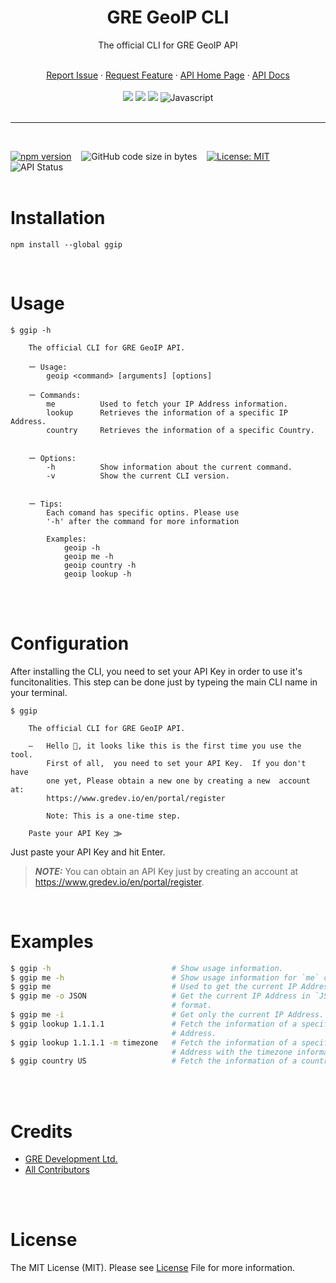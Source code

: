 <div align="center">
    <h1>GRE GeoIP CLI</h1>
    <p>The official CLI for GRE GeoIP API</p>
    <br />
    <a href="https://github.com/gre-dev/GeoIP-CLI/issues/new">Report Issue</a> · 
    <a href="https://github.com/gre-dev/GeoIP-CLI/discussions/new">Request Feature</a> · 
    <a href="https://www.gredev.io/en/GeoIP" target="_BLANK">API Home Page</a> · 
    <a href="https://geoip-docs.gredev.io/tools-and-libraries/geoip-cli" target="_BLANK">API Docs</a>
    <br />
    <br />
    <a href="https://www.npmjs.com/package/ggip" title="NPM Package" href="_BLANK"><img src="https://img.shields.io/badge/npm-CB3837?style=for-the-badge&logo=npm&logoColor=white"></a>
    <a href="https://github.com/gre-dev/GeoIP-CLI" title="Github Repo" href="_BLANK"><img src="https://img.shields.io/badge/GitHub-100000?style=for-the-badge&logo=github&logoColor=white"></a>
    <a href="https://www.patreon.com/gredev" title="Patreon Profile - GRE Development Ltd." href="_BLANK"><img src="https://img.shields.io/badge/Patreon-ff424e?style=for-the-badge&logo=patreon&logoColor=white"></a>
    <img src="https://img.shields.io/badge/JavaScript-323330?style=for-the-badge&logo=javascript&logoColor=F7DF1E" title="Javascript">
</div>
<br />

---
<br />

[![npm version](https://badge.fury.io/js/ggip.svg)](https://badge.fury.io/js/gre-geoip)
&nbsp;&nbsp;
![GitHub code size in bytes](https://img.shields.io/github/languages/code-size/gre-dev/GeoIP-CLI?color=green&label=Minified%20size&logo=github)
&nbsp;&nbsp;
[![License: MIT](https://img.shields.io/badge/License-MIT-blue.svg)](https://opensource.org/licenses/MIT)
&nbsp;&nbsp;
![API Status](https://img.shields.io/website?down_color=orange&down_message=down&label=API%20status&up_color=green&up_message=up&url=https%3A%2F%2Fgregeoip.com)
<br /><br />

# Installation
```
npm install --global ggip
```
<br />

# Usage
```
$ ggip -h

    The official CLI for GRE GeoIP API.

    ー Usage:
        geoip <command> [arguments] [options]

    ー Commands:
        me          Used to fetch your IP Address information.
        lookup      Retrieves the information of a specific IP Address.
        country     Retrieves the information of a specific Country.


    ー Options:
        -h          Show information about the current command.
        -v          Show the current CLI version.


    ー Tips:
        Each comand has specific optins. Please use
        '-h' after the command for more information

        Examples:
            geoip -h
            geoip me -h
            geoip country -h
            geoip lookup -h
```
<br /><br />

# Configuration
After installing the CLI, you need to set your API Key in order to use it's funcitonalities. This step can be done just by typeing the main CLI name in your terminal.

```
$ ggip

    The official CLI for GRE GeoIP API.

    ―   Hello 👋, it looks like this is the first time you use the tool.
        First of all,  you need to set your API Key.  If you don't have
        one yet, Please obtain a new one by creating a new  account  at:
        https://www.gredev.io/en/portal/register

        Note: This is a one-time step.

    Paste your API Key ⨠
```
Just paste your API Key and hit Enter.

> **_NOTE:_**  You can obtain an API Key just by creating an account at https://www.gredev.io/en/portal/register.

<br />


# Examples
```bash
$ ggip -h                           # Show usage information.
$ ggip me -h                        # Show usage information for `me` command.
$ ggip me                           # Used to get the current IP Address info.
$ ggip me -o JSON                   # Get the current IP Address in `JSON`
                                    # format.
$ ggip me -i                        # Get only the current IP Address.
$ ggip lookup 1.1.1.1               # Fetch the information of a specific IP
                                    # Address.
$ ggip lookup 1.1.1.1 -m timezone   # Fetch the information of a specific IP 
                                    # Address with the timezone information.
$ ggip country US                   # Fetch the information of a country code.
```

<br /><br />
# Credits
* [GRE Development Ltd.](https://www.gredev.io/en/)
* [All Contributors](https://github.com/gre-dev/GeoIP-CLI/graphs/contributors)

<br /><br />
# License
The MIT License (MIT). Please see [License](https://github.com/gre-dev/GeoIP-CLI/blob/main/LICENSE) File for more information.